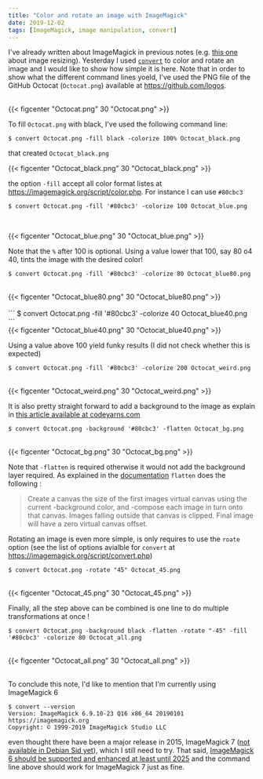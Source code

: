 ```yaml
---
title: "Color and rotate an image with ImageMagick"
date: 2019-12-02
tags: [ImageMagick, image manipulation, convert]
---
```



I've already written about ImageMagick in previous notes (e.g. [this
one](/notes/imagemagick/resizeimagemagick) about image resizing). Yesterday I
used [`convert`](https://imagemagick.org/script/convert.php) to color and rotate
an image and I would like to show how simple it is here. Note that in order to
show what the different command lines yoeld, I've used the PNG file of the
GitHub Octocat (`Octocat.png`) available at https://github.com/logos.

<br>
{{< figcenter "Octocat.png" 30 "Octocat.png" >}}
<br>


To fill `Octocat.png` with black, I've used the following command line:

```
$ convert Octocat.png -fill black -colorize 100% Octocat_black.png
```

that created `Octocat_black.png`

{{< figcenter "Octocat_black.png" 30 "Octocat_black.png" >}}
<br>

the option `-fill` accept all color format listes at  https://imagemagick.org/script/color.php. For instance I can use `#80cbc3`


```
$ convert Octocat.png -fill '#80cbc3' -colorize 100 Octocat_blue.png
```
<br>

{{< figcenter "Octocat_blue.png" 30 "Octocat_blue.png" >}}
<br>

Note that the `%` after 100 is optional. Using a value lower that 100, say 80 o4 40, tints the image with the desired color!


```
$ convert Octocat.png -fill '#80cbc3' -colorize 80 Octocat_blue80.png
```

<br>
{{< figcenter "Octocat_blue80.png" 30 "Octocat_blue80.png" >}}
<br>

<br>
```
$ convert Octocat.png -fill '#80cbc3' -colorize 40 Octocat_blue40.png
```

<br>
{{< figcenter "Octocat_blue40.png" 30 "Octocat_blue40.png" >}}
<br>

Using a value above 100 yield funky results (I did not check whether this is expected)

```
$ convert Octocat.png -fill '#80cbc3' -colorize 200 Octocat_weird.png
```

<br>
{{< figcenter "Octocat_weird.png" 30 "Octocat_weird.png" >}}
<br>


It is also pretty straight forward to add a background to the image as explain in [this article available at codeyarns.com](https://codeyarns.com/2014/11/19/how-to-set-background-color-in-imagemagick/)

```
$ convert Octocat.png -background '#80cbc3' -flatten Octocat_bg.png
```

<br>
{{< figcenter "Octocat_bg.png" 30 "Octocat_bg.png" >}}
<br>

Note that `-flatten` is required otherwise it would not add the background layer required.
As explained in the [documentation](https://imagemagick.org/script/command-line-options.php#layers) `flatten` does the following :

>  	Create a canvas the size of the first images virtual canvas using the current -background color, and -compose each image in turn onto that canvas. Images falling outside that canvas is clipped. Final image will have a zero virtual canvas offset.


Rotating an image is even more simple, is only requires to use the `roate` option (see the list of options avialble for `convert` at https://imagemagick.org/script/convert.php)


```
$ convert Octocat.png -rotate "45" Octocat_45.png
```

<br>
{{< figcenter "Octocat_45.png" 30 "Octocat_45.png" >}}
<br>


Finally, all the step above can be combined is one line to do multiple transformations at once !

```
$ convert Octocat.png -background black -flatten -rotate "-45" -fill '#80cbc3' -colorize 80 Octocat_all.png
```

<br>
{{< figcenter "Octocat_all.png" 30 "Octocat_all.png" >}}
<br>
<br>


To conclude this note, I'd like to mention that I'm currently using ImageMagick 6

```
$ convert --version
Version: ImageMagick 6.9.10-23 Q16 x86_64 20190101 https://imagemagick.org
Copyright: © 1999-2019 ImageMagick Studio LLC
```

even thought there have been a major release in 2015, ImageMagick 7 ([not
available in Debian Sid yet](https://tracker.debian.org/pkg/imagemagick)), which
I still need to try. That said, [ImageMagick 6 should be supported and enhanced
at least until
2025](https://www.imagemagick.org/discourse-server/viewtopic.php?t=28749) and
the command line above should work for ImageMagick 7 just as fine.